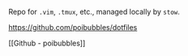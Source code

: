 Repo for `.vim`, `.tmux`, etc., managed locally by `stow`.

https://github.com/poibubbles/dotfiles

[[Github - poibubbles]]

